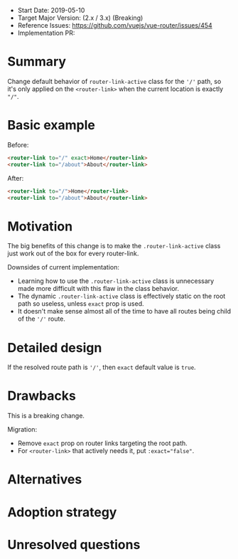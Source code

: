 - Start Date: 2019-05-10
- Target Major Version: (2.x / 3.x) (Breaking)
- Reference Issues: https://github.com/vuejs/vue-router/issues/454
- Implementation PR:

# Summary

Change default behavior of `router-link-active` class for the `'/'` path, so it's only applied on the `<router-link>` when the current location is exactly `"/"`.

# Basic example

Before:

```html
<router-link to="/" exact>Home</router-link>
<router-link to="/about">About</router-link>
```

After:

```html
<router-link to="/">Home</router-link>
<router-link to="/about">About</router-link>
```

# Motivation

The big benefits of this change is to make the `.router-link-active` class just work out of the box for every router-link.

Downsides of current implementation:

- Learning how to use the `.router-link-active` class is unnecessary made more difficult with this flaw in the class behavior.
- The dynamic `.router-link-active` class is effectively static on the root path so useless, unless `exact` prop is used.
- It doesn't make sense almost all of the time to have all routes being child of the `'/'` route.

# Detailed design

If the resolved route path is `'/'`, then `exact` default value is `true`.

# Drawbacks

This is a breaking change.

Migration:
- Remove `exact` prop on router links targeting the root path.
- For `<router-link>` that actively needs it, put `:exact="false"`.

# Alternatives

# Adoption strategy

# Unresolved questions

